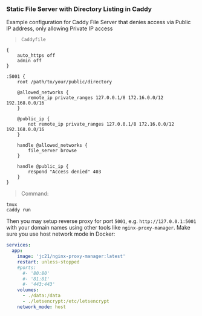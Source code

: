 ### Static File Server with Directory Listing in Caddy
Example configuration for Caddy File Server that denies access via Public IP address, only allowing Private IP access

> `Caddyfile`
```
{
	auto_https off
	admin off
}

:5001 {
	root /path/to/your/public/directory

	@allowed_networks {
		remote_ip private_ranges 127.0.0.1/8 172.16.0.0/12 192.168.0.0/16
	}

	@public_ip {
		not remote_ip private_ranges 127.0.0.1/8 172.16.0.0/12 192.168.0.0/16
	}

	handle @allowed_networks {
		file_server browse
	}

	handle @public_ip {
		respond "Access denied" 403
	}
}
```

> Command:

```
tmux
caddy run
```

Then you may setup reverse proxy for port `5001`, e.g. `http://127.0.0.1:5001` with your domain names using other tools like `nginx-proxy-manager`. Make sure you use host network mode in Docker:

```yaml
services:
  app:
    image: 'jc21/nginx-proxy-manager:latest'
    restart: unless-stopped
    #ports:
      #- '80:80'
      #- '81:81'
      #- '443:443'
    volumes:
      - ./data:/data
      - ./letsencrypt:/etc/letsencrypt
    network_mode: host
```
